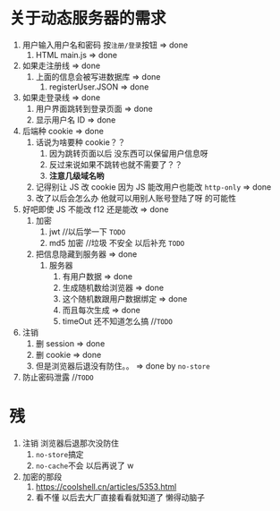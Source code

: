 # 关于动态服务器的需求

1. 用户输入用户名和密码 按`注册/登录`按钮 => done
   1. HTML main.js => done
2. 如果走注册线 => done
   1. 上面的信息会被写进数据库 => done
      1. registerUser.JSON => done
3. 如果走登录线 => done
   1. 用户界面跳转到登录页面 => done
   2. 显示用户名 ID => done
4. 后端种 cookie => done
   1. 话说为啥要种 cookie？？
      1. 因为跳转页面以后 没东西可以保留用户信息呀
      2. 反过来说如果不跳转也就不需要了？？
      3. **注意几级域名哟**
   2. 记得别让 JS 改 cookie 因为 JS 能改用户也能改 `http-only` => done
   3. 改了以后会怎么办 他就可以用别人账号登陆了呀 的可能性
5. 好吧即使 JS 不能改 f12 还是能改 => done
   1. 加密
      1. jwt //以后学一下 `TODO`
      2. md5 加密 //垃圾 不安全 以后补充 `TODO`
   2. 把信息隐藏到服务器 => done
      1. 服务器
         1. 有用户数据 => done
         2. 生成随机数给浏览器 => done
         3. 这个随机数跟用户数据绑定 => done
         4. 而且每次生成 => done
         5. timeOut 还不知道怎么搞 //`TODO`
6. 注销
   1. 删 session => done
   2. 删 cookie => done
   3. 但是浏览器后退没有防住。。 => done by `no-store`
7. 防止密码泄露 //`TODO`

# 残

1. 注销 浏览器后退那次没防住
   1. `no-store`搞定
   2. `no-cache`不会 以后再说了 w
2. 加密的那段
   1. https://coolshell.cn/articles/5353.html
   2. 看不懂 以后去大厂直接看看就知道了 懒得动脑子
